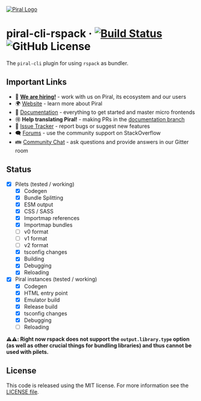 [![Piral Logo](https://github.com/smapiot/piral/raw/main/docs/assets/logo.png)](https://piral.io)

# piral-cli-rspack &middot; [![Build Status](https://smapiot.visualstudio.com/piral-pipelines/_apis/build/status/smapiot.piral-cli-rspack?branchName=develop)](https://smapiot.visualstudio.com/piral-pipelines/_build/latest?definitionId=113&branchName=develop) ![GitHub License](https://img.shields.io/badge/license-MIT-blue.svg)

The `piral-cli` plugin for using `rspack` as bundler.

## Important Links

* 📢 **[We are hiring!](https://smapiot.com/jobs)** - work with us on Piral, its ecosystem and our users
* 🌍 [Website](https://piral.io/) - learn more about Piral
* 📖 [Documentation](https://docs.piral.io/) - everything to get started and master micro frontends
* 🉐 **Help translating Piral!** - making PRs in the [documentation branch](https://github.com/smapiot/piral/tree/documentation)
* 🐞 [Issue Tracker](https://github.com/smapiot/piral/issues) - report bugs or suggest new features
* 🗨  [Forums](https://stackoverflow.com/questions/tagged/piral) - use the community support on StackOverflow
* 👪 [Community Chat](https://gitter.im/piral-io/community) - ask questions and provide answers in our Gitter room

## Status

- [x] Pilets (tested / working)
    - [x] Codegen
    - [x] Bundle Splitting
    - [x] ESM output
    - [x] CSS / SASS
    - [x] Importmap references
    - [x] Importmap bundles
    - [ ] v0 format
    - [ ] v1 format
    - [ ] v2 format
    - [x] tsconfig changes
    - [x] Building
    - [x] Debugging
    - [x] Reloading
- [x] Piral instances (tested / working)
    - [x] Codegen
    - [x] HTML entry point
    - [x] Emulator build
    - [x] Release build
    - [x] tsconfig changes
    - [x] Debugging
    - [ ] Reloading

**⚠️⚠️: Right now rspack does not support the `output.library.type` option (as well as other crucial things for bundling libraries) and thus cannot be used with pilets.**

## License

This code is released using the MIT license. For more information see the [LICENSE file](LICENSE).
